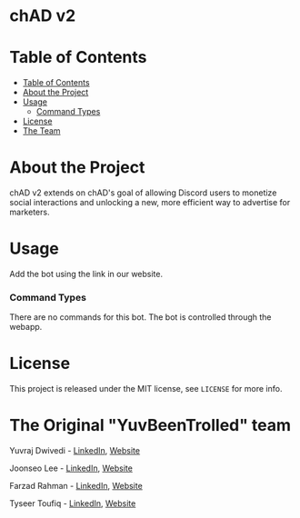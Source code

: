# chAD v2

# Table of Contents
- [Table of Contents](#table-of-contents)
- [About the Project](#about-the-project)
- [Usage](#usage)
  - [Command Types](#command-types)
- [License](#license)
- [The Team](#the-team)
# About the Project
chAD v2 extends on chAD's goal of allowing Discord users to monetize social interactions and unlocking a new, more efficient way to advertise for marketers.

# Usage
Add the bot using the link in our website. 

### Command Types
There are no commands for this bot. The bot is controlled through the webapp.

# License
This project is released under the MIT license, see `LICENSE` for more info.

# The Original "YuvBeenTrolled" team
Yuvraj Dwivedi - [LinkedIn](https://www.linkedin.com/in/yuvrajdwivedi/), [Website](https://yuvdwi.github.io/)

Joonseo Lee - [LinkedIn](https://www.linkedin.com/joonsauce), [Website](https://joonsauce.me)

Farzad Rahman - [LinkedIn](https://www.linkedin.com/in/farzadrahman/), [Website](https://farzadr.me)

Tyseer Toufiq - [LinkedIn](https://www.linkedin.com/in/tyseer-toufiq-a3b8b11aa/), [Website](https://tyseer.tech) 
